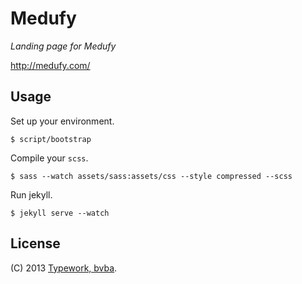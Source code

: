 Medufy
======

*Landing page for Medufy*

http://medufy.com/

## Usage

Set up your environment.

    $ script/bootstrap

Compile your ``scss``.

    $ sass --watch assets/sass:assets/css --style compressed --scss

Run jekyll.

    $ jekyll serve --watch

## License

(C) 2013 [Typework, bvba](http://typework.com/).
